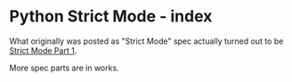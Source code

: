 # Python Strict Mode - index

What originally was posted as "Strict Mode" spec actually turned out to be
[Strict Mode Part 1](StrictModePart1.md).

More spec parts are in works.
